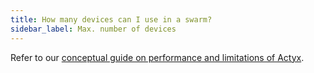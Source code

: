 ```yaml
---
title: How many devices can I use in a swarm?
sidebar_label: Max. number of devices
---
```


Refer to our [conceptual guide on performance and limitations of Actyx](../conceptual-guides/performance-and-limits-of-actyx).

